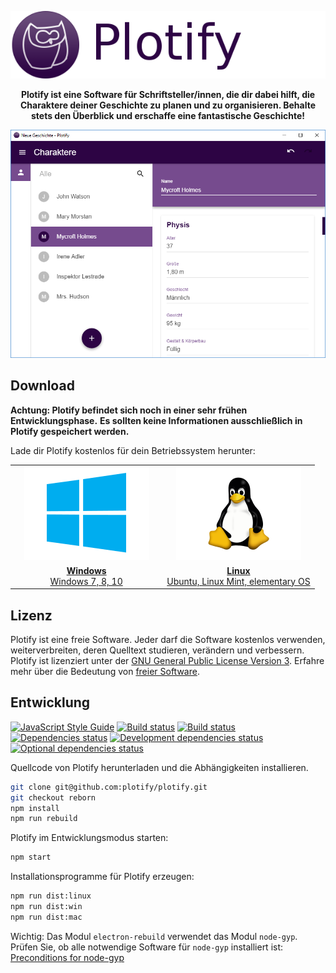 <p align="center">
  <a href="https://github.com/plotify/plotify"><img src="docs/assets/header.png" alt="Plotify" /></a>
</p>

<p align="center">
  <strong>
    Plotify ist eine Software für Schriftsteller/innen, die dir dabei hilft, die Charaktere deiner Geschichte zu planen und zu organisieren.
    Behalte stets den Überblick und erschaffe eine fantastische Geschichte!
  </strong>
</p>

<p align="center">
  <img src="docs/assets/screenshot-0.1.0-win.png" alt="Plotify Version 0.1.0 Windows" />
</p>


## Download

**Achtung: Plotify befindet sich noch in einer sehr frühen Entwicklungsphase.**
**Es sollten keine Informationen ausschließlich in Plotify gespeichert werden.**

Lade dir Plotify kostenlos für dein Betriebssystem herunter:

<table>
    <tr>
        <td align="center" width="50%">
            <a href="https://github.com/plotify/plotify/releases/download/v0.1.0/plotify-0.1.0-windows-x64.exe">
                <img src="docs/assets/windows-logo.png" />
            </a>
         </td>
        <td align="center" width="50%">
            <a href="https://github.com/plotify/plotify/releases/download/v0.1.0/plotify-0.1.0-linux-amd64.deb">
                <img src="docs/assets/linux-logo.png" />
            </a>
        </td>
    </tr>
    <tr>
        <td align="center">
            <a href="https://github.com/plotify/plotify/releases/download/v0.1.0/plotify-0.1.0-windows-x64.exe">
                <b>Windows</b><br />
                Windows 7, 8, 10
            </a>
        </td>
        <td align="center">
            <a href="https://github.com/plotify/plotify/releases/download/v0.1.0/plotify-0.1.0-linux-amd64.deb">
                <b>Linux</b><br />
                Ubuntu, Linux Mint, elementary OS
            </a>
        </td>
    </tr>
</table>


## Lizenz

Plotify ist eine freie Software. Jeder darf die Software kostenlos verwenden,
weiterverbreiten, deren Quelltext studieren, verändern und verbessern.
Plotify ist lizenziert unter der [GNU General Public License Version 3](LICENSE).
Erfahre mehr über die Bedeutung von [freier Software](https://www.gnu.org/philosophy/free-sw.de.html).


## Entwicklung

[![JavaScript Style Guide](https://img.shields.io/badge/code_style-standard-brightgreen.svg)](https://standardjs.com)
[![Build status](https://img.shields.io/travis/plotify/plotify/master.svg)](https://travis-ci.org/plotify/plotify)
[![Build status](https://ci.appveyor.com/api/projects/status/ygbl9aajfsddq6ye?svg=true)](https://ci.appveyor.com/project/plotify/plotify)
[![Dependencies status](https://img.shields.io/david/plotify/plotify.svg)](https://david-dm.org/plotify/plotify)
[![Development dependencies status](https://img.shields.io/david/dev/plotify/plotify.svg)](https://david-dm.org/plotify/plotify?type=dev)
[![Optional dependencies status](https://img.shields.io/david/optional/plotify/plotify.svg)](https://david-dm.org/plotify/plotify?type=optional)

Quellcode von Plotify herunterladen und die Abhängigkeiten installieren.

```bash
git clone git@github.com:plotify/plotify.git
git checkout reborn
npm install
npm run rebuild
```

Plotify im Entwicklungsmodus starten:

```bash
npm start
```

Installationsprogramme für Plotify erzeugen:

```bash
npm run dist:linux
npm run dist:win
npm run dist:mac
```

Wichtig: Das Modul `electron-rebuild` verwendet das Modul `node-gyp`. Prüfen Sie,
ob alle notwendige Software für `node-gyp` installiert ist: [Preconditions for node-gyp](https://github.com/nodejs/node-gyp#installation)
